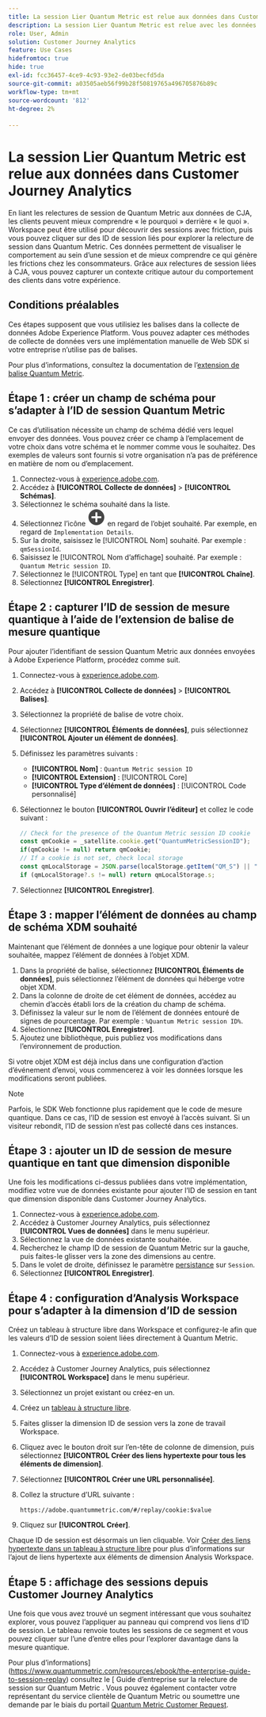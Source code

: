 ```yaml
---
title: La session Lier Quantum Metric est relue aux données dans Customer Journey Analytics
description: La session Lier Quantum Metric est relue avec les données de CJA pour mieux comprendre le « pourquoi » derrière le « quoi ».
role: User, Admin
solution: Customer Journey Analytics
feature: Use Cases
hidefromtoc: true
hide: true
exl-id: fcc36457-4ce9-4c93-93e2-de03becfd5da
source-git-commit: a03505aeb56f99b28f50819765a496705876b89c
workflow-type: tm+mt
source-wordcount: '812'
ht-degree: 2%

---
```


# La session Lier Quantum Metric est relue aux données dans Customer Journey Analytics

En liant les relectures de session de Quantum Metric aux données de CJA, les clients peuvent mieux comprendre « le pourquoi » derrière « le quoi ».  Workspace peut être utilisé pour découvrir des sessions avec friction, puis vous pouvez cliquer sur des ID de session liés pour explorer la relecture de session dans Quantum Metric.  Ces données permettent de visualiser le comportement au sein d’une session et de mieux comprendre ce qui génère les frictions chez les consommateurs.  Grâce aux relectures de session liées à CJA, vous pouvez capturer un contexte critique autour du comportement des clients dans votre expérience.

## Conditions préalables

Ces étapes supposent que vous utilisiez les balises dans la collecte de données Adobe Experience Platform. Vous pouvez adapter ces méthodes de collecte de données vers une implémentation manuelle de Web SDK si votre entreprise n’utilise pas de balises.

Pour plus d’informations, consultez la documentation de l’[extension de balise Quantum Metric](https://experienceleague.adobe.com/en/docs/experience-platform/destinations/catalog/analytics/quantum-metric).

## Étape 1 : créer un champ de schéma pour s’adapter à l’ID de session Quantum Metric

Ce cas d’utilisation nécessite un champ de schéma dédié vers lequel envoyer des données. Vous pouvez créer ce champ à l’emplacement de votre choix dans votre schéma et le nommer comme vous le souhaitez. Des exemples de valeurs sont fournis si votre organisation n’a pas de préférence en matière de nom ou d’emplacement.

1. Connectez-vous à [experience.adobe.com](https://experience.adobe.com).
1. Accédez à **[!UICONTROL Collecte de données]** > **[!UICONTROL Schémas]**.
1. Sélectionnez le schéma souhaité dans la liste.
1. Sélectionnez l’icône ![Ajouter un champ](/help/assets/icons/AddCircle.svg) en regard de l’objet souhaité. Par exemple, en regard de `Implementation Details`.
1. Sur la droite, saisissez le [!UICONTROL Nom] souhaité. Par exemple : `qmSessionId`.
1. Saisissez le [!UICONTROL Nom d’affichage] souhaité. Par exemple : `Quantum Metric session ID`.
1. Sélectionnez le [!UICONTROL Type] en tant que **[!UICONTROL Chaîne]**.
1. Sélectionnez **[!UICONTROL Enregistrer]**.

## Étape 2 : capturer l’ID de session de mesure quantique à l’aide de l’extension de balise de mesure quantique

Pour ajouter l’identifiant de session Quantum Metric aux données envoyées à Adobe Experience Platform, procédez comme suit.

1. Connectez-vous à [experience.adobe.com](https://experience.adobe.com).
1. Accédez à **[!UICONTROL Collecte de données]** > **[!UICONTROL Balises]**.
1. Sélectionnez la propriété de balise de votre choix.
1. Sélectionnez **[!UICONTROL Éléments de données]**, puis sélectionnez **[!UICONTROL Ajouter un élément de données]**.
1. Définissez les paramètres suivants :
   * **[!UICONTROL Nom]** : `Quantum Metric session ID`
   * **[!UICONTROL Extension]** : [!UICONTROL Core]
   * **[!UICONTROL Type d’élément de données]** : [!UICONTROL Code personnalisé]
1. Sélectionnez le bouton **[!UICONTROL Ouvrir l’éditeur]** et collez le code suivant :

   ```js
   // Check for the presence of the Quantum Metric session ID cookie
   const qmCookie = _satellite.cookie.get("QuantumMetricSessionID");
   if(qmCookie != null) return qmCookie;
   // If a cookie is not set, check local storage
   const qmLocalStorage = JSON.parse(localStorage.getItem("QM_S") || "{}");
   if (qmLocalStorage?.s != null) return qmLocalStorage.s;
   ```

1. Sélectionnez **[!UICONTROL Enregistrer]**.

## Étape 3 : mapper l’élément de données au champ de schéma XDM souhaité

Maintenant que l’élément de données a une logique pour obtenir la valeur souhaitée, mappez l’élément de données à l’objet XDM.

1. Dans la propriété de balise, sélectionnez **[!UICONTROL Éléments de données]**, puis sélectionnez l’élément de données qui héberge votre objet XDM.
1. Dans la colonne de droite de cet élément de données, accédez au chemin d’accès établi lors de la création du champ de schéma.
1. Définissez la valeur sur le nom de l’élément de données entouré de signes de pourcentage. Par exemple : `%Quantum Metric session ID%`.
1. Sélectionnez **[!UICONTROL Enregistrer]**.
1. Ajoutez une bibliothèque, puis publiez vos modifications dans l’environnement de production.

Si votre objet XDM est déjà inclus dans une configuration d’action d’événement d’envoi, vous commencerez à voir les données lorsque les modifications seront publiées.

>[!NOTE]
>
>Parfois, le SDK Web fonctionne plus rapidement que le code de mesure quantique. Dans ce cas, l’ID de session est envoyé à l’accès suivant. Si un visiteur rebondit, l’ID de session n’est pas collecté dans ces instances.

## Étape 3 : ajouter un ID de session de mesure quantique en tant que dimension disponible

Une fois les modifications ci-dessus publiées dans votre implémentation, modifiez votre vue de données existante pour ajouter l’ID de session en tant que dimension disponible dans Customer Journey Analytics.

1. Connectez-vous à [experience.adobe.com](https://experience.adobe.com).
1. Accédez à Customer Journey Analytics, puis sélectionnez **[!UICONTROL Vues de données]** dans le menu supérieur.
1. Sélectionnez la vue de données existante souhaitée.
1. Recherchez le champ ID de session de Quantum Metric sur la gauche, puis faites-le glisser vers la zone des dimensions au centre.
1. Dans le volet de droite, définissez le paramètre [persistance](/help/data-views/component-settings/persistence.md) sur `Session`.
1. Sélectionnez **[!UICONTROL Enregistrer]**.

## Étape 4 : configuration d’Analysis Workspace pour s’adapter à la dimension d’ID de session

Créez un tableau à structure libre dans Workspace et configurez-le afin que les valeurs d’ID de session soient liées directement à Quantum Metric.

1. Connectez-vous à [experience.adobe.com](https://experience.adobe.com).
1. Accédez à Customer Journey Analytics, puis sélectionnez **[!UICONTROL Workspace]** dans le menu supérieur.
1. Sélectionnez un projet existant ou créez-en un.
1. Créez un [tableau à structure libre](/help/analysis-workspace/visualizations/freeform-table/freeform-table.md).
1. Faites glisser la dimension ID de session vers la zone de travail Workspace.
1. Cliquez avec le bouton droit sur l’en-tête de colonne de dimension, puis sélectionnez **[!UICONTROL Créer des liens hypertexte pour tous les éléments de dimension]**.
1. Sélectionnez **[!UICONTROL Créer une URL personnalisée]**.
1. Collez la structure d’URL suivante :

   ```
   https://adobe.quantummetric.com/#/replay/cookie:$value
   ```

1. Cliquez sur **[!UICONTROL Créer]**.

Chaque ID de session est désormais un lien cliquable. Voir [Créer des liens hypertexte dans un tableau à structure libre](/help/analysis-workspace/visualizations/freeform-table/freeform-table-hyperlinks.md) pour plus d’informations sur l’ajout de liens hypertexte aux éléments de dimension Analysis Workspace.

## Étape 5 : affichage des sessions depuis Customer Journey Analytics

Une fois que vous avez trouvé un segment intéressant que vous souhaitez explorer, vous pouvez l’appliquer au panneau qui comprend vos liens d’ID de session. Le tableau renvoie toutes les sessions de ce segment et vous pouvez cliquer sur l’une d’entre elles pour l’explorer davantage dans la mesure quantique.

Pour plus d’informations](https://www.quantummetric.com/resources/ebook/the-enterprise-guide-to-session-replay) consultez le [ Guide d’entreprise sur la relecture de session sur Quantum Metric . Vous pouvez également contacter votre représentant du service clientèle de Quantum Metric ou soumettre une demande par le biais du portail [Quantum Metric Customer Request](https://community.quantummetric.com/s/public-support-page).
